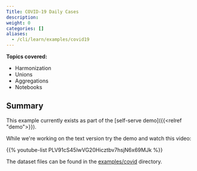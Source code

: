 ```yaml
---
Title: COVID-19 Daily Cases
description:
weight: 0
categories: []
aliases:
  - /cli/learn/examples/covid19
---
```


**Topics covered:**
- Harmonization
- Unions
- Aggregations
- Notebooks

## Summary

This example currently exists as part of the [self-serve demo]({{<relref "demo">}}).

While we're working on the text version try the demo and watch this video:

{{% youtube-list PLV91cS45lwVG20Hicztbv7hsjN6x69MJk %}}

The dataset files can be found in the [examples/covid](https://github.com/kamu-data/kamu-cli/tree/master/examples/covid) directory.